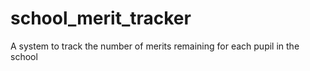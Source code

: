 # school_merit_tracker
A system to track the number of merits remaining for each pupil in the school
